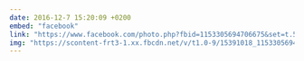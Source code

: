 ```yaml
---
date: 2016-12-7 15:20:09 +0200
embed: "facebook"
link: "https://www.facebook.com/photo.php?fbid=1153305694706675&set=t.502032423&type=3&theater"
img: "https://scontent-frt3-1.xx.fbcdn.net/v/t1.0-9/15391018_1153305694706675_7899628423497140705_n.jpg?oh=5d02abb36b3497f639309134b70f3764&oe=5951454E"
---
```


